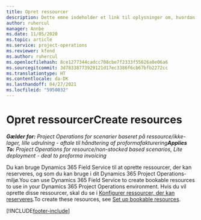 ```yaml
---
title: Opret ressourcer
description: Dette emne indeholder et link til oplysninger om, hvordan du opretter reserverbare ressourcer.
author: ruhercul
manager: Annbe
ms.date: 11/05/2020
ms.topic: article
ms.service: project-operations
ms.reviewer: kfend
ms.author: ruhercul
ms.openlocfilehash: 8ce1277344cadcc708cbe7f2333f55626a0e06a6
ms.sourcegitcommit: 3d78338773929121d17ec3386f6cb67bfb2272cc
ms.translationtype: HT
ms.contentlocale: da-DK
ms.lasthandoff: 04/27/2021
ms.locfileid: "5950032"
---
```

# <a name="create-resources"></a><span data-ttu-id="7f015-103">Opret ressourcer</span><span class="sxs-lookup"><span data-stu-id="7f015-103">Create resources</span></span>

<span data-ttu-id="7f015-104">_**Gælder for:** Project Operations for scenarier baseret på ressource/ikke-lager, lille udrulning - aftale til håndtering af proformafakturering_</span><span class="sxs-lookup"><span data-stu-id="7f015-104">_**Applies To:** Project Operations for resource/non-stocked based scenarios, Lite deployment - deal to proforma invoicing_</span></span>

<span data-ttu-id="7f015-105">Du kan bruge Dynamics 365 Field Service til at oprette ressourcer, der kan reserveres, og som du kan bruge i dit Dynamics 365 Project Operations-miljø.</span><span class="sxs-lookup"><span data-stu-id="7f015-105">You can use Dynamics 365 Field Service to create bookable resources to use in your Dynamics 365 Project Operations environment.</span></span> <span data-ttu-id="7f015-106">Hvis du vil oprette disse ressourcer, skal du se i [Konfigurer ressourcer, der kan reserveres](/dynamics365/field-service/set-up-bookable-resources).</span><span class="sxs-lookup"><span data-stu-id="7f015-106">To create these resources, see [Set up bookable resources](/dynamics365/field-service/set-up-bookable-resources).</span></span>


[!INCLUDE[footer-include](../includes/footer-banner.md)]